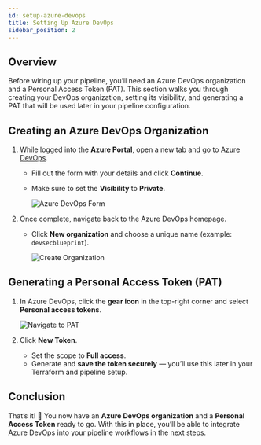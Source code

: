 ```yaml
---
id: setup-azure-devops
title: Setting Up Azure DevOps
sidebar_position: 2
---
```


## Overview

Before wiring up your pipeline, you’ll need an Azure DevOps organization and a Personal Access Token (PAT). This section walks you through creating your DevOps organization, setting its visibility, and generating a PAT that will be used later in your pipeline configuration.

## Creating an Azure DevOps Organization

1. While logged into the **Azure Portal**, open a new tab and go to [Azure DevOps](https://dev.azure.com).

   - Fill out the form with your details and click **Continue**.
   - Make sure to set the **Visibility** to **Private**.

     ![Azure DevOps Form](/img/projects/devsecops-pipeline-azure/setup/image-4.png)

2. Once complete, navigate back to the Azure DevOps homepage.

   - Click **New organization** and choose a unique name (example: `devsecblueprint`).

     ![Create Organization](/img/projects/devsecops-pipeline-azure/setup/image-5.png)

## Generating a Personal Access Token (PAT)

1. In Azure DevOps, click the **gear icon** in the top-right corner and select **Personal access tokens**.

   ![Navigate to PAT](/img/projects/devsecops-pipeline-azure/setup/image-6.png)

2. Click **New Token**.

   - Set the scope to **Full access**.
   - Generate and **save the token securely** — you’ll use this later in your Terraform and pipeline setup.

## Conclusion

That’s it! 🎉 You now have an **Azure DevOps organization** and a **Personal Access Token** ready to go. With this in place, you’ll be able to integrate Azure DevOps into your pipeline workflows in the next steps.
